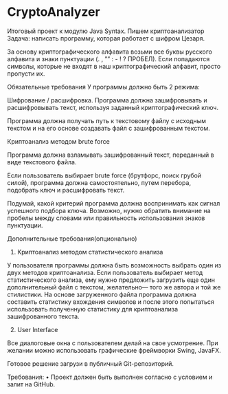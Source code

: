 # CryptoAnalyzer
Итоговый проект к модулю Java Syntax. Пишем криптоанализатор
Задача: написать программу, которая работает с шифром Цезаря.

За основу криптографического алфавита возьми все буквы русского алфавита и знаки пунктуации (. , ”” : - ! ? ПРОБЕЛ).
Если попадаются символы, которые не входят в наш криптографический алфавит, просто пропусти их.

Обязательные требования
У программы должно быть 2 режима:

Шифрование / расшифровка. Программа должна зашифровывать и расшифровывать текст, используя заданный криптографический ключ.

Программа должна получать путь к текстовому файлу с исходным текстом и на его основе создавать файл с зашифрованным текстом.

Криптоанализ методом brute force

Программа должна взламывать зашифрованный текст, переданный в виде текстового файла.

Если пользователь выбирает brute force (брутфорс, поиск грубой силой), программа должна самостоятельно, путем перебора, подобрать ключ и расшифровать текст.

Подумай, какой критерий программа должна воспринимать как сигнал успешного подбора ключа. Возможно, нужно обратить внимание на пробелы между словами или правильность использования знаков пунктуации.

Дополнительные требования(опционально)
1. Криптоанализ методом статистического анализа

У пользователя программы должна быть возможность выбрать один из двух методов криптоанализа. Если пользователь выбирает метод статистического анализа, ему нужно предложить загрузить еще один дополнительный файл с текстом, желательно— того же автора и той же стилистики. На основе загруженного файла программа должна составить статистику вхождения символов и после этого попытаться использовать полученную статистику для криптоанализа зашифрованного текста.

2. User Interface

Все диалоговые окна с пользователем делай на свое усмотрение. При желании можно использовать графические фреймворки Swing, JavaFX.

Готовое решение загрузи в публичный Git-репозиторий.

Требования:
•	Проект должен быть выполнен согласно с условием и залит на GitHub.